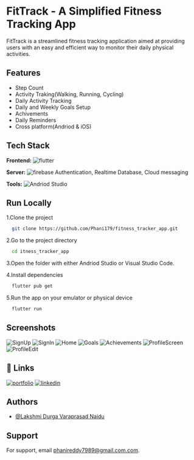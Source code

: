 
# FitTrack - A Simplified Fitness Tracking App

FitTrack is a streamlined fitness tracking application aimed at providing users with an easy and
efficient way to monitor their daily physical activities.



## Features

- Step Count
- Activity Traking(Walking, Running, Cycling)
- Daily Activity Tracking
- Daily and Weekly Goals Setup
- Achivements
- Daily Reminders
- Cross platform(Andriod & iOS)


## Tech Stack

**Frontend:** ![flutter](https://img.shields.io/badge/flutter-009193?style=for-the-badge&logo=flutter&logoColor=white)

**Server:** ![firebase](https://img.shields.io/badge/firebase-FFE12B?style=for-the-badge&logo=firebase&logoColor=black)
Authentication, Realtime Database, Cloud messaging

**Tools:** ![Andriod Studio](https://img.shields.io/badge/Andriod%20Studio-009193?style=for-the-badge&logo=Andriodstudio&logoColor=white)
## Run Locally

1.Clone the project

```bash
  git clone https://github.com/Phani179/fitness_tracker_app.git
```

2.Go to the project directory

```bash
  cd itness_tracker_app
```

3.Open the folder with either Andriod Studio or Visual Studio Code.

4.Install dependencies

```bash
  flutter pub get
```

5.Run the app on your emulator or physical device

```bash
  flutter run
```


## Screenshots
![SignUp](https://github.com/Phani179/fitness_tracker_app/assets/96051826/b0a381bc-a764-4510-89d2-9a9966e5bfce) ![SignIn](https://github.com/Phani179/fitness_tracker_app/assets/96051826/e928bcc0-ed88-4dba-b76e-1e488844a50f) ![Home](https://github.com/Phani179/fitness_tracker_app/assets/96051826/e37c6acc-c83e-4beb-ab76-b359d2a8ea85) ![Goals](https://github.com/Phani179/fitness_tracker_app/assets/96051826/ac35b08f-2b20-4a77-b4e8-d2f9edbf55e9) ![Achievements](https://github.com/Phani179/fitness_tracker_app/assets/96051826/5990e339-30ae-4a85-9cc5-03bf24532366) ![ProfileScreen](https://github.com/Phani179/fitness_tracker_app/assets/96051826/b2f540e4-f701-49c2-8387-0ff52b1d28f9) ![ProfileEdit](https://github.com/Phani179/fitness_tracker_app/assets/96051826/aecfc37d-ed1b-46cd-a07a-95e7ac25f2af)

## 🔗 Links
[![portfolio](https://img.shields.io/badge/my_portfolio-000?style=for-the-badge&logo=ko-fi&logoColor=white)](https://github.com/Phani179)
[![linkedin](https://img.shields.io/badge/linkedin-0A66C2?style=for-the-badge&logo=linkedin&logoColor=white)](www.linkedin.com/in/lakshmi-durga-varaprasad-naidu-reddi)


## Authors

- [@Lakshmi Durga Varaprasad Naidu](https://github.com/Phani179)


## Support

For support, email phanireddy7989@gmail.com.com.

